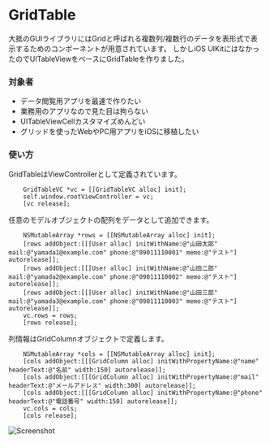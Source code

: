 # GridTable

大抵のGUIライブラリにはGridと呼ばれる複数列/複数行のデータを表形式で表示するためのコンポーネントが用意されています。
しかしiOS UIKitにはなかったのでUITableViewをベースにGridTableを作りました。

### 対象者

- データ閲覧用アプリを最速で作りたい
- 業務用のアプリなので見た目は拘らない
- UITableViewCellカスタマイズめんどい
- グリッドを使ったWebやPC用アプリをiOSに移植したい

### 使い方

GridTableはViewControllerとして定義されています。

```
	GridTableVC *vc = [[GridTableVC alloc] init];
	self.window.rootViewController = vc;
	[vc release];
```

任意のモデルオブジェクトの配列をデータとして追加できます。

```
	NSMutableArray *rows = [[NSMutableArray alloc] init];
	[rows addObject:[[[User alloc] initWithName:@"山田太郎" mail:@"yamada1@example.com" phone:@"09011110001" memo:@"テスト"] autorelease]];
	[rows addObject:[[[User alloc] initWithName:@"山田二郎" mail:@"yamada2@example.com" phone:@"09011110002" memo:@"テスト"] autorelease]];
	[rows addObject:[[[User alloc] initWithName:@"山田三郎" mail:@"yamada3@example.com" phone:@"09011110003" memo:@"テスト"] autorelease]];
	vc.rows = rows;
	[rows release];
```

列情報はGridColumnオブジェクトで定義します。

```
	NSMutableArray *cols = [[NSMutableArray alloc] init];
	[cols addObject:[[[GridColumn alloc] initWithPropertyName:@"name" headerText:@"名前" width:150] autorelease]];
	[cols addObject:[[[GridColumn alloc] initWithPropertyName:@"mail" headerText:@"メールアドレス" width:300] autorelease]];
	[cols addObject:[[[GridColumn alloc] initWithPropertyName:@"phone" headerText:@"電話番号" width:150] autorelease]];
	vc.cols = cols;
	[cols release];
```

![Screenshot](https://raw.github.com/yuch/GridTable/screenshot/sample.png)

